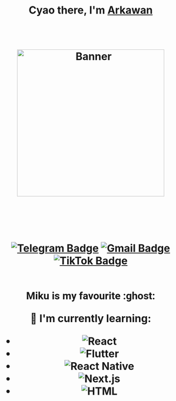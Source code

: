 <h1 align="center">Cyao there, I'm <a href="https://www.selfblog.my.id/">Arkawan</a> </p>


<br />

<p align="center">
  <a><img src="https://github.com/ariesawan/pic-citra/blob/main/miku-nf2u.gif" alt="Banner" width="400px" autoplay></a>
</p>

<br />
<br />

[![Telegram Badge](https://img.shields.io/badge/-@ClouID97-0088cc?style=flat-square&labelColor=0088cc&logo=telegram&logoColor=white&link=https://t.me/ClouID97)](https://t.me/ClouID97)
[![Gmail Badge](https://img.shields.io/badge/-thislaptop55@gmail.com-c14438?style=flat-square&logo=Gmail&logoColor=white&link=mailto:thislaptop55@gmail.com)](mailto:thislaptop55@gmail.com)
[![TikTok Badge](https://img.shields.io/badge/-@arkawan97-000000?style=flat-square&labelColor=000000&logo=tiktok&logoColor=white&link=https://www.tiktok.com/@arkawan97?_t=8i969UenP0h&_r=1)](https://www.tiktok.com/@arkawan97?_t=8i969UenP0h&_r=1)

<br />
<span style="font-family: 'Roboto', sans-serif;">Miku is my favourite :ghost:</span>

📖 I'm currently learning:
<span style="font-family: 'Roboto', sans-serif;">

- ![React](https://img.shields.io/badge/react-%2361DAFB.svg?style=for-the-badge&logo=react&logoColor=white)
- ![Flutter](https://img.shields.io/badge/Flutter-%2302569B.svg?style=for-the-badge&logo=Flutter&logoColor=white)
- ![React Native](https://img.shields.io/badge/React_Native-%2361DAFB.svg?style=for-the-badge&logo=react&logoColor=white)
- ![Next.js](https://img.shields.io/badge/Next.js_%26_HTML-%23000000.svg?style=for-the-badge&logo=next.js&logoColor=white)
- ![HTML](https://img.shields.io/badge/HTML-%23E34F26.svg?style=for-the-badge&logo=html5&logoColor=white)


<br><br>
</span>



